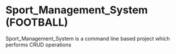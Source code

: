 # Sport_Management_System (FOOTBALL)
Sport_Management_System is a command line based project which performs CRUD operations
